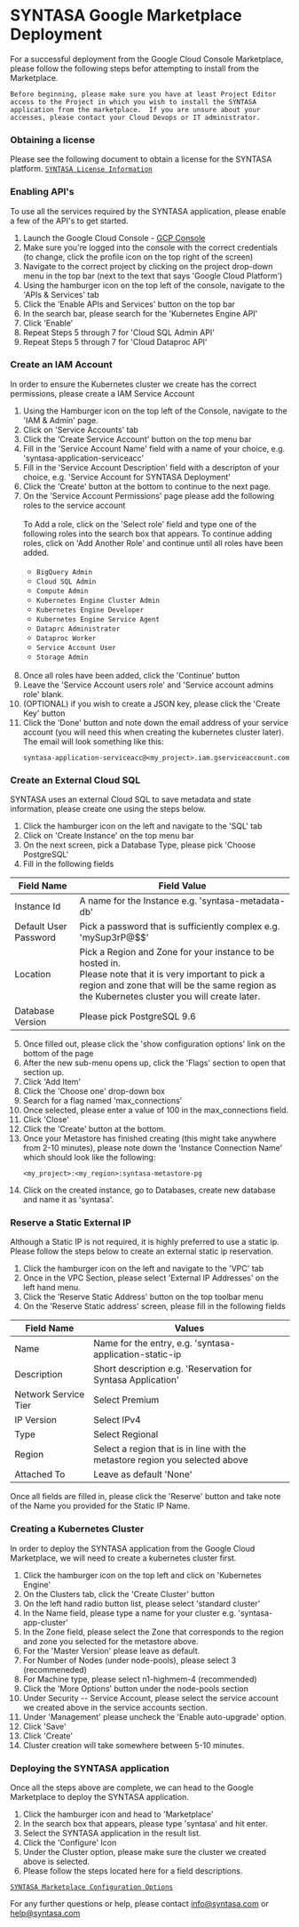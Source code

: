 # SYNTASA Google Marketplace Deployment

For a successful deployment from the Google Cloud Console Marketplace, please follow the following steps befor attempting
to install from the Marketplace.

`Before beginning, please make sure you have at least Project Editor access to the Project in which you wish to install the SYNTASA application from the marketplace.  If you are unsure about your accesses, please contact your Cloud Devops or IT administrator.`

### Obtaining a license

Please see the following document to obtain a license for the SYNTASA platform.
[`SYNTASA License Information`](SYN_LICENSE_INFO.md)

### Enabling API's

To use all the services required by the SYNTASA application, please enable a few of the API's to get started.

1. Launch the Google Cloud Console - [GCP Console](https://console.cloud.google.com/)
2. Make sure you're logged into the console with the correct credentials (to change, click the profile icon on the top right of the screen)
3. Navigate to the correct project by clicking on the project drop-down menu in the top bar (next to the text that says 'Google Cloud Platform')
4. Using the hamburger icon on the top left of the console, navigate to the 'APIs & Services' tab
5. Click the 'Enable APIs and Services' button on the top bar
6. In the search bar, please search for the 'Kubernetes Engine API'
7. Click 'Enable'
8. Repeat Steps 5 through 7 for 'Cloud SQL Admin API'
9. Repeat Steps 5 through 7 for 'Cloud Dataproc API'

### Create an IAM Account

In order to ensure the Kubernetes cluster we create has the correct permissions, please create a IAM Service Account

1. Using the Hamburger icon on the top left of the Console, navigate to the 'IAM & Admin' page.
2. Click on 'Service Accounts' tab
3. Click the 'Create Service Account' button on the top menu bar
4. Fill in the 'Service Account Name' field with a name of your choice, e.g. 'syntasa-application-serviceacc'
5. Fill in the 'Service Account Description' field with a descripton of your choice, e.g. 'Service Account for SYNTASA Deployment'
6. Click the 'Create' button at the bottom to continue to the next page.
7. On the 'Service Account Permissions' page please add the following roles to the service account<br><br>
    To Add a role, click on the 'Select role' field and type one of the following roles into the search box that   appears. To continue adding roles, click on 'Add Another Role' and continue until all roles have been added.<br><br>
    * `BigQuery Admin`
    * `Cloud SQL Admin`
    * `Compute Admin`
    * `Kubernetes Engine Cluster Admin`
    * `Kubernetes Engine Developer`
    * `Kubernetes Engine Service Agent`
    * `Dataprc Administrator`
    * `Dataproc Worker`
    * `Service Account User`
    * `Storage Admin`<br><br>
8. Once all roles have been added, click the 'Continue' button
9. Leave the 'Service Account users role' and 'Service account admins role' blank.
10. (OPTIONAL) if you wish to create a JSON key, please click the 'Create Key' button
11. Click the 'Done' button and note down the email address of your service account (you will need this when creating the kubernetes cluster later).  The email will look something like this: 
    ```
    syntasa-application-serviceacc@<my_project>.iam.gserviceaccount.com
    ```

### Create an External Cloud SQL

SYNTASA uses an external Cloud SQL to save metadata and state information, please create one using the steps below.

1. Click the hamburger icon on the left and navigate to the 'SQL' tab
2. Click on 'Create Instance' on the top menu bar
3. On the next screen, pick a Database Type, please pick 'Choose PostgreSQL'
4. Fill in the following fields

| Field Name            | Field Value                                                                                                                                                                                                   |
|-----------------------|---------------------------------------------------------------------------------------------------------------------------------------------------------------------------------------------------------------|
| Instance Id           | A name for the Instance e.g. 'syntasa-metadata-db'                                                                                                                                                            |
| Default User Password | Pick a password that is sufficiently complex e.g. 'mySup3rP@$$'                                                                                                                                               |
| Location              | Pick a Region and Zone for your instance to be hosted in.<br/>  Please note that it is very important to pick a region and zone that will be the same region as the Kubernetes cluster you will create later. |
| Database Version      | Please pick PostgreSQL 9.6                                                                                                                                                                                    |

5. Once filled out, please click the 'show configuration options' link on the bottom of the page
6. After the new sub-menu opens up, click the 'Flags' section to open that section up.
7. Click 'Add Item'
8. Click the 'Choose one' drop-down box
9. Search for a flag named 'max_connections'
10. Once selected, please enter a value of 100 in the max_connections field.
11. Click 'Close'
12. Click the 'Create' button at the bottom.
13. Once your Metastore has finished creating (this might take anywhere from 2-10 minutes), please note down the 'Instance Connection Name' which should look like the following:
    ```
    <my_project>:<my_region>:syntasa-metastore-pg
    ```
14. Click on the created instance, go to Databases, create new database and name it as 'syntasa'.

### Reserve a Static External IP

Although a Static IP is not required, it is highly preferred to use a static ip.  Please follow the steps below to create an external static ip reservation.

1. Click the hamburger icon on the left and navigate to the 'VPC' tab
2. Once in the VPC Section, please select 'External IP Addresses' on the left hand menu.
3. Click the 'Reserve Static Address' button on the top toolbar menu
4. On the 'Reserve Static address' screen, please fill in the following fields

| Field Name           | Values                                                                       |
|----------------------|------------------------------------------------------------------------------|
| Name                 | Name for the entry, e.g. 'syntasa-application-static-ip                      |
| Description          | Short description e.g. 'Reservation for Syntasa Application'                 |
| Network Service Tier | Select Premium                                                               |
| IP Version           | Select IPv4                                                                  |
| Type                 | Select Regional                                                              |
| Region               | Select a region that is in line with the metastore region you selected above |
| Attached To          | Leave as default 'None'                                                      |

 Once all fields are filled in, please click the 'Reserve' button and take note of the Name you provided for the Static IP Name.

### Creating a Kubernetes Cluster

In order to deploy the SYNTASA application from the Google Cloud Marketplace, we will need to create a kubernetes cluster first.

1. Click the hamburger icon on the top left and click on 'Kubernetes Engine'
2. On the Clusters tab, click the 'Create Cluster' button
3. On the left hand radio button list, please select 'standard cluster'
4. In the Name field, please type a name for your cluster e.g. 'syntasa-app-cluster'
5. In the Zone field, please select the Zone that corresponds to the region and zone you selected for the metastore above.
6. For the 'Master Version' please leave as default.
7. For Number of Nodes (under node-pools), please select 3 (recommeneded)
8. For Machine type, please select n1-highmem-4 (recommended)
9. Click the 'More Options' button under the node-pools section
10. Under Security -- Service Account, please select the service account we created above in the service accounts section.
11. Under 'Management' please uncheck the 'Enable auto-upgrade' option.
12. Click 'Save'
13. Click 'Create'
14. Cluster creation will take somewhere between 5-10 minutes.


### Deploying the SYNTASA application

Once all the steps above are complete, we can head to the Google Marketplace to deploy the SYNTASA application.

1. Click the hamburger icon and head to 'Marketplace'
2. In the search box that appears, please type 'syntasa' and hit enter.
3. Select the SYNTASA application in the result list.
4. Click the 'Configure' Icon
5. Under the Cluster option, please make sure the cluster we created above is selected.
6. Please follow the steps located here for a field descriptions.

[`SYNTASA Marketplace Configuration Options`](MARKETPLACE_CONFIG_OPTIONS.md)

For any further questions or help, please contact info@syntasa.com or help@syntasa.com